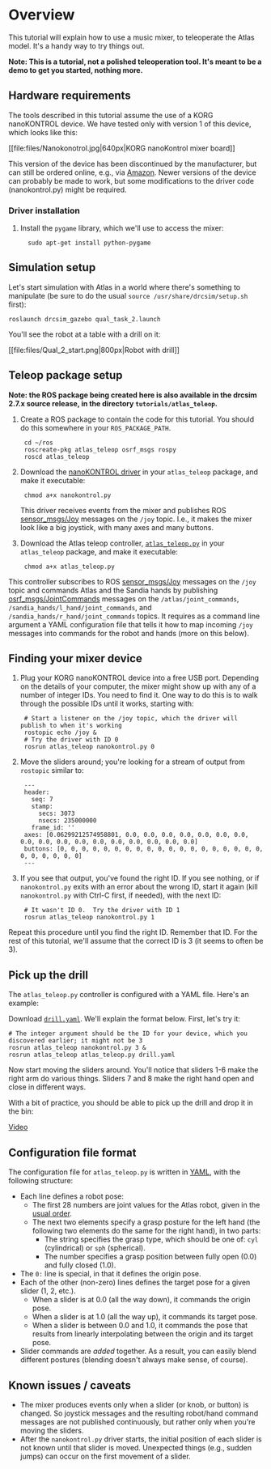 # Overview

This tutorial will explain how to use a music mixer, to teleoperate the Atlas model.  It's a handy way to try things out.

**Note: This is a tutorial, not a polished teleoperation tool. It's meant to be a demo to get you started, nothing more.**

## Hardware requirements

The tools described in this tutorial assume the use of a KORG nanoKONTROL device. We have tested only with version 1 of this device, which looks like this:

[[file:files/Nanokonotrol.jpg|640px|KORG nanoKontrol mixer board]]

This version of the device has been discontinued by the manufacturer, but can still be ordered online, e.g., via [Amazon](http://www.amazon.com/Korg-nanoKONTROL-USB-Controller-White/dp/B001H2P294).  Newer versions of the device can probably be made to work, but some modifications to the driver code (nanokontrol.py) might be required.

### Driver installation

1. Install the `pygame` library, which we'll use to access the mixer:

         sudo apt-get install python-pygame

## Simulation setup

Let's start simulation with Atlas in a world where there's something to manipulate (be sure to do the usual `source /usr/share/drcsim/setup.sh` first):

    roslaunch drcsim_gazebo qual_task_2.launch

You'll see the robot at a table with a drill on it:

[[file:files/Qual_2_start.png|800px|Robot with drill]]

## Teleop package setup

**Note: the ROS package being created here is also available in the drcsim 2.7.x source release, in the directory `tutorials/atlas_teleop`.**

1. Create a ROS package to contain the code for this tutorial. You should do this somewhere in your `ROS_PACKAGE_PATH`.

        cd ~/ros
        roscreate-pkg atlas_teleop osrf_msgs rospy
        roscd atlas_teleop

1. Download the [nanoKONTROL driver](https://bitbucket.org/osrf/drcsim/raw/default/drcsim_tutorials/atlas_teleop/nanokontrol.py) in your `atlas_teleop` package, and make it executable:

        chmod a+x nanokontrol.py

    This driver receives events from the mixer and publishes ROS [sensor_msgs/Joy](http://ros.org/doc/api/sensor_msgs/html/msg/Joy.html) messages on the `/joy` topic.  I.e., it makes the mixer look like a big joystick, with many axes and many buttons.

1. Download the Atlas teleop controller, [`atlas_teleop.py`](https://bitbucket.org/osrf/drcsim/raw/default/drcsim_tutorials/atlas_teleop/atlas_teleop.py) in your `atlas_teleop` package, and make it executable:

        chmod a+x atlas_teleop.py

 This controller subscribes to ROS [sensor_msgs/Joy](http://ros.org/doc/api/sensor_msgs/html/msg/Joy.html) messages on the `/joy` topic and commands Atlas and the Sandia hands by publishing [osrf_msgs/JointCommands](https://bitbucket.org/osrf/osrf-common/raw/default/ros/osrf_msgs/msg/JointCommands.msg) messages on the `/atlas/joint_commands`, `/sandia_hands/l_hand/joint_commands`, and `/sandia_hands/r_hand/joint_commands` topics.  It requires as a command line argument a YAML configuration file that tells it how to map incoming `/joy` messages into commands for the robot and hands (more on this below).

## Finding your mixer device

1. Plug your KORG nanoKONTROL device into a free USB port.  Depending on the details of your computer, the mixer might show up with any of a number of integer IDs.  You need to find it.  One way to do this is to walk through the possible IDs until it works, starting with:

        # Start a listener on the /joy topic, which the driver will publish to when it's working
        rostopic echo /joy &
        # Try the driver with ID 0
        rosrun atlas_teleop nanokontrol.py 0

1. Move the sliders around; you're looking for a stream of output from `rostopic` similar to:

        ---
        header:
          seq: 7
          stamp:
            secs: 3073
            nsecs: 235000000
          frame_id: ''
        axes: [0.06299212574958801, 0.0, 0.0, 0.0, 0.0, 0.0, 0.0, 0.0, 0.0, 0.0, 0.0, 0.0, 0.0, 0.0, 0.0, 0.0, 0.0, 0.0]
        buttons: [0, 0, 0, 0, 0, 0, 0, 0, 0, 0, 0, 0, 0, 0, 0, 0, 0, 0, 0, 0, 0, 0, 0, 0, 0]
        ---

1. If you see that output, you've found the right ID.  If you see nothing, or if `nanokontrol.py` exits with an error about the wrong ID, start it again (kill `nanokontrol.py` with Ctrl-C first, if needed), with the next ID:

        # It wasn't ID 0.  Try the driver with ID 1
        rosrun atlas_teleop nanokontrol.py 1

 Repeat this procedure until you find the right ID.  Remember that ID.  For the rest of this tutorial, we'll assume that the correct ID is 3 (it seems to often be 3).

## Pick up the drill

The `atlas_teleop.py` controller is configured with a YAML file.  Here's an example:

<include src='http://bitbucket.org/osrf/gazebo_tutorials/raw/default/drcsim_atlas_mixer/files/drill.yaml' />

Download [`drill.yaml`](http://bitbucket.org/osrf/gazebo_tutorials/raw/default/drcsim_atlas_mixer/files/drill.yaml).  We'll explain the format below. First, let's try it:

    # The integer argument should be the ID for your device, which you discovered earlier; it might not be 3
    rosrun atlas_teleop nanokontrol.py 3 &
    rosrun atlas_teleop atlas_teleop.py drill.yaml

Now start moving the sliders around.  You'll notice that sliders 1-6 make the right arm do various things.  Sliders 7 and 8 make the right hand open and close in different ways.

With a bit of practice, you should be able to pick up the drill and drop it in the bin:

[Video](https://www.youtube.com/watch?v=ywacltEGnDA)

## Configuration file format

The configuration file for `atlas_teleop.py` is written in [YAML](http://www.yaml.org/), with the following structure:

* Each line defines a robot pose:
    * The first 28 numbers are joint values for the Atlas robot, given in the [usual order](https://bitbucket.org/osrf/drcsim/raw/default/ros/atlas_msgs/msg/AtlasState.msg).
    * The next two elements specify a grasp posture for the left hand (the following two elements do the same for the right hand), in two parts:
        * The string specifies the grasp type, which should be one of: `cyl` (cylindrical) or `sph` (spherical).
        * The number specifies a grasp position between fully open (0.0) and fully closed (1.0).
* The `0:` line is special, in that it defines the origin pose.
* Each of the other (non-zero) lines defines the target pose for a given slider (1, 2, etc.).
    * When a slider is at 0.0 (all the way down), it commands the origin pose.
    * When a slider is at 1.0 (all the way up), it commands its target pose.
    * When a slider is between 0.0 and 1.0, it commands the pose that results from linearly interpolating between the origin and its target pose.
* Slider commands are *added*  together.  As a result, you can easily blend different postures (blending doesn't always make sense, of course).

## Known issues / caveats

* The mixer produces events only when a slider (or knob, or button) is changed.  So joystick messages and the resulting robot/hand command messages are not published continuously, but rather only when you're moving the sliders.
* After the `nanokontrol.py` driver starts, the initial position of each slider is not known until that slider is moved.  Unexpected things (e.g., sudden jumps) can occur on the first movement of a slider.
